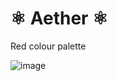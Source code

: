 # ⚛ Aether ⚛
Red colour palette

![image](https://github.com/user-attachments/assets/622f69ca-f3ff-46a2-8ad9-4a1ac592e2e4)
